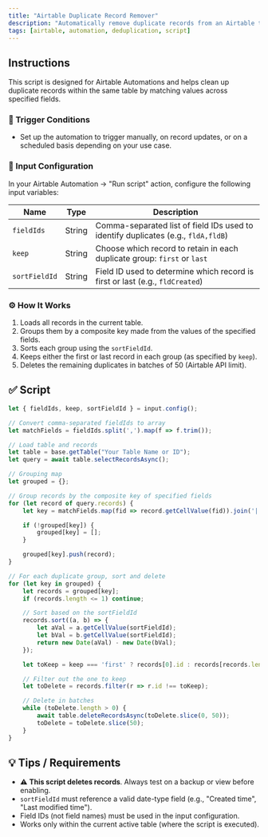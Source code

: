 ```yaml
---
title: "Airtable Duplicate Record Remover"
description: "Automatically remove duplicate records from an Airtable table based on specified field values, retaining either the first or last record based on creation or modification time."
tags: [airtable, automation, deduplication, script]
---
```


## Instructions

This script is designed for Airtable Automations and helps clean up duplicate records within the same table by matching values across specified fields.

### 🔁 Trigger Conditions
- Set up the automation to trigger manually, on record updates, or on a scheduled basis depending on your use case.

### 🧾 Input Configuration

In your Airtable Automation → "Run script" action, configure the following input variables:

| Name         | Type   | Description                                                                 |
|--------------|--------|-----------------------------------------------------------------------------|
| `fieldIds`   | String | Comma-separated list of field IDs used to identify duplicates (e.g., `fldA,fldB`) |
| `keep`       | String | Choose which record to retain in each duplicate group: `first` or `last`    |
| `sortFieldId`| String | Field ID used to determine which record is first or last (e.g., `fldCreated`) |

### ⚙️ How It Works

1. Loads all records in the current table.
2. Groups them by a composite key made from the values of the specified fields.
3. Sorts each group using the `sortFieldId`.
4. Keeps either the first or last record in each group (as specified by `keep`).
5. Deletes the remaining duplicates in batches of 50 (Airtable API limit).

## ✅ Script

```js
let { fieldIds, keep, sortFieldId } = input.config();

// Convert comma-separated fieldIds to array
let matchFields = fieldIds.split(',').map(f => f.trim());

// Load table and records
let table = base.getTable("Your Table Name or ID");
let query = await table.selectRecordsAsync();

// Grouping map
let grouped = {};

// Group records by the composite key of specified fields
for (let record of query.records) {
    let key = matchFields.map(fid => record.getCellValue(fid)).join('|');

    if (!grouped[key]) {
        grouped[key] = [];
    }

    grouped[key].push(record);
}

// For each duplicate group, sort and delete
for (let key in grouped) {
    let records = grouped[key];
    if (records.length <= 1) continue;

    // Sort based on the sortFieldId
    records.sort((a, b) => {
        let aVal = a.getCellValue(sortFieldId);
        let bVal = b.getCellValue(sortFieldId);
        return new Date(aVal) - new Date(bVal);
    });

    let toKeep = keep === 'first' ? records[0].id : records[records.length - 1].id;

    // Filter out the one to keep
    let toDelete = records.filter(r => r.id !== toKeep);

    // Delete in batches
    while (toDelete.length > 0) {
        await table.deleteRecordsAsync(toDelete.slice(0, 50));
        toDelete = toDelete.slice(50);
    }
}
```

## 💡 Tips / Requirements

- ⚠️ **This script deletes records**. Always test on a backup or view before enabling.
- `sortFieldId` must reference a valid date-type field (e.g., "Created time", "Last modified time").
- Field IDs (not field names) must be used in the input configuration.
- Works only within the current active table (where the script is executed).


